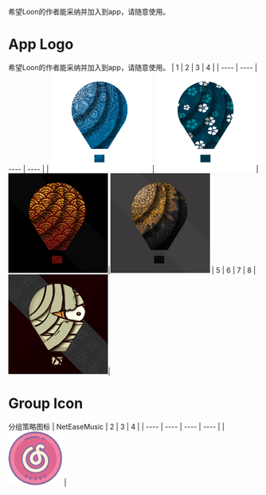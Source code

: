 希望Loon的作者能采纳并加入到app，请随意使用。

# App Logo
希望Loon的作者能采纳并加入到app，请随意使用。
|  1   | 2  |  3   | 4  |
|  ----  | ----  |  ----  | ----  |
| <img src="https://raw.githubusercontent.com/RainyMoment/Loon/main/Images/Logo1.png" width="200" height="200" /> | <img src="https://raw.githubusercontent.com/RainyMoment/Loon/main/Images/Logo2.png" width="200" height="200"/>|<img src="https://raw.githubusercontent.com/RainyMoment/Loon/main/Images/Logo3.png" width="200" height="200"/>|<img src="https://raw.githubusercontent.com/RainyMoment/Loon/main/Images/Logo4.png" width="200" height="200" />
|  5   | 6  |  7   | 8  |
<img src="https://raw.githubusercontent.com/RainyMoment/Loon/main/Images/Logo5.png" width="200" height="200"/>|

# Group Icon
分组策略图标
|  NetEaseMusic   | 2  |  3   | 4  |
|  ----  | ----  |  ----  | ----  |
| <img src="https://raw.githubusercontent.com/RainyMoment/Loon/main/Images/Icon_NetEaseMusic.png" width="108" height="108"/> |
